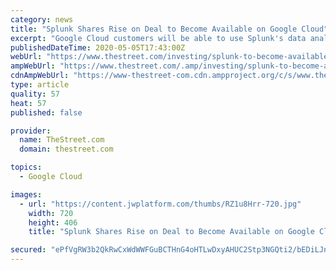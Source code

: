 ```yaml
---
category: news
title: "Splunk Shares Rise on Deal to Become Available on Google Cloud"
excerpt: "Google Cloud customers will be able to use Splunk's data analysis software, which can help companies identify patterns such as consumer buying habits."
publishedDateTime: 2020-05-05T17:43:00Z
webUrl: "https://www.thestreet.com/investing/splunk-to-become-available-on-google-cloud"
ampWebUrl: "https://www.thestreet.com/.amp/investing/splunk-to-become-available-on-google-cloud"
cdnAmpWebUrl: "https://www-thestreet-com.cdn.ampproject.org/c/s/www.thestreet.com/.amp/investing/splunk-to-become-available-on-google-cloud"
type: article
quality: 57
heat: 57
published: false

provider:
  name: TheStreet.com
  domain: thestreet.com

topics:
  - Google Cloud

images:
  - url: "https://content.jwplatform.com/thumbs/RZ1u8Hrr-720.jpg"
    width: 720
    height: 406
    title: "Splunk Shares Rise on Deal to Become Available on Google Cloud"

secured: "ePfVgRW3b2QkRwCxWdWWFGuBCTHnG4oHTLwDxyAHUC2Stp3NGQti2/bEDiLJnaSj/CstadZo6Pa3HGdgGOaWtzm4yDOiAAc60PGKcKoeIFJ+E13H/3WnTYy1QcxsItDy5zgSpWQe4WXqTQO2iKTHLxNb0D6lFPQRXXN3eGDhVfAcJ0fuo6QkZXarNVk5HU9b8M5QbfhLBsC5AzOvaFt3SLlS3kGEQ1VmN8TQPShKgvrMYUTrtVmwli6KClk/RzuBjn6ARxzIQX78fhhP2/C1m1/JCIjyuewrhCryqKtHGIN4T/S0bPHWS+f5OkoPrG/w;x22MOQBG714pM6KqL7OACA=="
---
```


